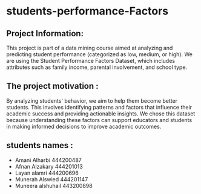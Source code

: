 # students-performance-Factors

##   Project Information:
This project is part of a data mining course aimed at analyzing and predicting student performance (categorized as low, medium, or high). We are using the Student Performance Factors Dataset, which includes attributes such as family income, parental involvement, and school type. 

##  The project motivation :
By analyzing students' behavior, we aim to help them become better students. This involves identifying patterns and factors that influence their academic success and providing actionable insights. We chose this dataset because understanding these factors can support educators and students in making informed decisions to improve academic outcomes.

##   students names :
- Amani Alharbi 444200487
- Afnan Alzakary 444201013
- Layan alamri   444200696
- Munerah Alswied 444201147
- Muneera alshuhail 443200898
